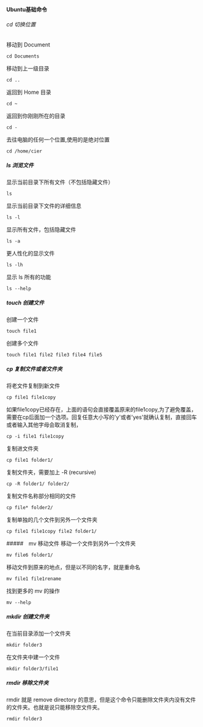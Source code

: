 #### Ubuntu基础命令
###### cd 切换位置
移动到 Document
```
cd Documents
```
移动到上一级目录
```
cd ..
```
返回到 Home 目录
```
cd ~
```
返回到你刚刚所在的目录
```
cd -
```
去往电脑的任何一个位置,使用的是绝对位置
```
cd /home/cier
```
##### ls 浏览文件
显示当前目录下所有文件（不包括隐藏文件）
```
ls
```
显示当前目录下文件的详细信息
```
ls -l
```
显示所有文件，包括隐藏文件
```
ls -a
```
更人性化的显示文件
```
ls -lh
```
显示 ls 所有的功能
```
ls --help
```
##### touch 创建文件
创建一个文件
```
touch file1
```
创建多个文件
```
touch file1 file2 file3 file4 file5
```
##### cp 复制文件或者文件夹
将老文件复制到新文件
```
cp file1 file1copy
```
如果file1copy已经存在，上面的语句会直接覆盖原来的file1copy,为了避免覆盖，需要在cp后面加一个选项。回复任意大小写的'y'或者'yes'就确认复制，直接回车或者输入其他字母会取消复制，
```
cp -i file1 file1copy
```
复制进文件夹
```
cp file1 folder1/
```
复制文件夹，需要加上 -R (recursive)
```
cp -R folder1/ folder2/
```
复制文件名称部分相同的文件
```
cp file* folder2/
```
复制单独的几个文件到另外一个文件夹
```
cp file1 file1copy file2 folder1/
```
#####　mv 移动文件
移动一个文件到另外一个文件夹
```
mv file6 folder1/
```
移动文件到原来的地点，但是以不同的名字，就是重命名
```
mv file1 file1rename
```
找到更多的 mv 的操作
```
mv --help
```
##### mkdir 创建文件夹
在当前目录添加一个文件夹
```
mkdir folder3
```
在文件夹中建一个文件
```
mkdir folder3/file1
```
##### rmdir 移除文件夹
rmdir 就是 remove directory 的意思，但是这个命令只能删除文件夹内没有文件的文件夹。也就是说只能移除空文件夹。
```
rmdir folder3
```
